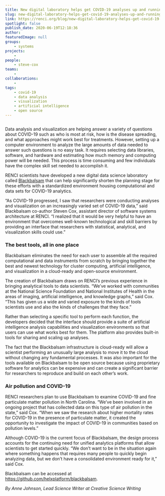 ```yaml
---
title: New digital laboratory helps get COVID-19 analyses up and running quickly
slug: new-digital-laboratory-helps-get-covid-19-analyses-up-and-running-quickly
link: https://renci.org/blog/new-digital-laboratory-helps-get-covid-19-analyses-up-and-running-quickly/
spotlight: false
publish_date: 2020-06-19T12:18:36
author: 
featuredImage: null
groups:
    - systems
projects:
    - 
people:
    - steve-cox
teams: 
    - 
collaborations:
    - 
tags:
    - covid-19
    - data analysis
    - visualization
    - artificial intelligence
    - open source
---
```


<figure class="wp-block-image size-large"><img src="https://renci.org/wp-content/uploads/2020/06/BB-Blog-04-1024x512.png" alt="" class="wp-image-18658" srcset="https://renci.org/wp-content/uploads/2020/06/BB-Blog-04-1024x512.png 1024w, https://renci.org/wp-content/uploads/2020/06/BB-Blog-04-300x150.png 300w, https://renci.org/wp-content/uploads/2020/06/BB-Blog-04-768x384.png 768w, https://renci.org/wp-content/uploads/2020/06/BB-Blog-04-640x320.png 640w" sizes="(max-width: 1024px) 100vw, 1024px" /></figure>



<p>Data analysis and visualization are helping answer a variety of questions about COVID-19 such as who is most at risk, how is the disease spreading, and what approaches might work best for treatments. However, setting up a computer environment to analyze the large amounts of data needed to answer such questions is no easy task. It requires selecting data libraries, software, and hardware and estimating how much memory and computing power will be needed. This process is time consuming and few individuals have the complex skill set needed to accomplish it.</p>



<p>RENCI scientists have developed a new digital data science laboratory called <a href="https://github.com/stevencox/blackbalsam">Blackbalsam</a> that can help significantly shorten the planning stage for these efforts with a standardized environment housing computational and data sets for COVID-19 analytics. &nbsp;</p>



<p>“As COVID-19 progressed, I saw that researchers were conducting analyses and visualization on an increasingly varied set of COVID-19 data,” said Blackbalsam co-author Steven Cox, assistant director of software systems architecture at RENCI. “I realized that it would be very helpful to have an environment that overcomes well-known technological and skill barriers by providing an interface that researchers with statistical, analytical, and visualization skills could use.”</p>



<!--more-->



<h3>The best tools, all in one place</h3>



<p>Blackbalsam eliminates the need for each user to assemble all the required computational and data instruments from scratch by bringing together the best and newest technology for cluster computing, artificial intelligence, and visualization in a cloud-ready and open-source environment.</p>



<p>The creation of Blackbalsam draws on RENCI’s previous experience in bringing analytical tools to data scientists. “We’ve worked with communities at the National Science Foundation and National Institutes of Health in the areas of imaging, artificial intelligence, and knowledge graphs,” said Cox. “This has given us a wide and varied exposure to the kinds of tools scientists use and also the kinds of challenges that they face.”</p>



<p>Rather than selecting a specific tool to perform each function, the developers decided that the interface should provide a suite of artificial intelligence analysis capabilities and visualization environments so that users can use what works best for them. The platform also provides built-in tools for sharing and scaling up analyses.</p>



<p>The fact that the Blackbalsam infrastructure is cloud-ready will allow a scientist performing an unusually large analysis to move it to the cloud without changing any fundamental processes. It was also important for the tools available on Blackbalsam to be open source because using proprietary software for analytics can be expensive and can create a significant barrier for researchers to reproduce and build on each other’s work.</p>



<h3>Air pollution and COVID-19</h3>



<p>RENCI researchers plan to use Blackbalsam to examine COVID-19 and fine particulate matter pollution in North Carolina. “We’ve been involved in an ongoing project that has collected data on this type of air pollution in the state,” said Cox. “When we saw the research about higher mortality rates for COVID-19 in the presence of particulate matter, it created the opportunity to investigate the impact of COVID-19 in communities based on pollution levels.”</p>



<p>Although COVID-19 is the current focus of Blackbalsam, the design process accounts for the continuing need for unified analytics platforms that allow scientists to get started quickly. “We don&#8217;t want to be in the situation again where something happens that requires many people to quickly begin analyzing data, but we don&#8217;t have a consolidated environment ready for it,” said Cox.</p>



<p>Blackbalsam can be accessed at <a href="https://github.com/helxplatform/blackbalsam">https://github.com/helxplatform/blackbalsam</a>.</p>



<p class="has-text-align-right"><em>By Anne Johnson, Lead Science Writer at Creative Science Writing</em></p>



<p></p>

